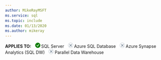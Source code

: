 ```yaml
---
author: MikeRayMSFT
ms.service: sql
ms.topic: include
ms.date: 01/13/2020
ms.author: mikeray
---
```


<Token>**APPLIES TO:** ![Yes](media/yes-icon.png)SQL Server ![No](media/no-icon.png)Azure SQL Database ![No](media/no-icon.png)Azure Synapse Analytics (SQL DW) ![No](media/no-icon.png)Parallel Data Warehouse </Token>
